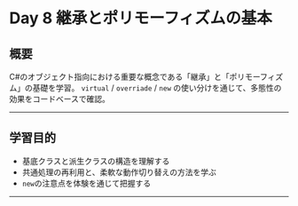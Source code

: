# Day 8 継承とポリモーフィズムの基本

## 概要
C#のオブジェクト指向における重要な概念である「継承」と「ポリモーフィズム」の基礎を学習。
`virtual` / `overriade` / `new` の使い分けを通じて、多態性の効果をコードベースで確認。

---

## 学習目的
- 基底クラスと派生クラスの構造を理解する
- 共通処理の再利用と、柔軟な動作切り替えの方法を学ぶ
- `new`の注意点を体験を通じて把握する

---

